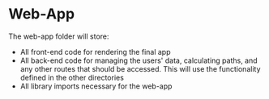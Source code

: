 # Web-App #
The web-app folder will store:
 - All front-end code for rendering the final app
 - All back-end code for managing the users' data, calculating paths, and any
   other routes that should be accessed. This will use the functionality
   defined in the other directories
 - All library imports necessary for the web-app
